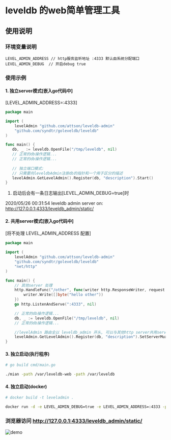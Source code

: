 # leveldb 的web简单管理工具

## 使用说明

### 环境变量说明

```
LEVEL_ADMIN_ADDRESS // http服务监听地址 :4333 默认由系统分配端口
LEVEL_ADMIN_DEBUG  // 开启debug true
```

### 使用示例

#### 1. 独立server模式[嵌入go代码中]

[LEVEL_ADMIN_ADDRESS=:4333]

```go
package main

import (
	levelAdmin "github.com/attson/leveldb-admin"
	"github.com/syndtr/goleveldb/leveldb"
)

func main() {
   db, _ := leveldb.OpenFile("/tmp/leveldb", nil)
   // 正常的db操作逻辑...
   // 正常的db操作逻辑...
   
   // 独立端口模式: 
   // 只需要向leveldbAdmin注册db的指针和一个用于区分的描述
   levelAdmin.GetLevelAdmin().Register(db, "description").Start()
}
```

1. 启动后会有一条日志输出[LEVEL_ADMIN_DEBUG=true]时

2020/05/26 00:31:54 leveldb admin server on: http://127.0.0.1:4333/leveldb_admin/static/

#### 2. 共用server模式[嵌入go代码中]

[将不处理 LEVEL_ADMIN_ADDRESS 配置]

```go
package main

import (
    levelAdmin "github.com/attson/leveldb-admin"
    "github.com/syndtr/goleveldb/leveldb"
    "net/http"
)

func main() {
    // 其他server 处理
    http.HandleFunc("/other", func(writer http.ResponseWriter, request *http.Request) {
        writer.Write([]byte("hello other"))
    })
    go http.ListenAndServe(":4333", nil)

    // 正常的db操作逻辑...
    db, _ := leveldb.OpenFile("/tmp/leveldb", nil)
    // 正常的db操作逻辑...

    //levelAdmin 路由全以 leveldb_admin 开头, 可以与其他http server共用server, 需要手动设置 ServerMux
    levelAdmin.GetLevelAdmin().Register(db, "description").SetServerMux(http.DefaultServeMux).Start()
}
```

#### 3. 独立启动(执行程序)

```bash
# go build cmd/main.go

./mian -path /var/leveldb-web -path /var/leveldb
```

#### 4. 独立启动(docker)

```bash
# docker build -t leveladmin .

docker run -d -e LEVEL_ADMIN_DEBUG=true -e LEVEL_ADMIN_ADDRESS=:4333 -p 4333:4333 -v /var/level:/var/level leveladmin /bin/main -path /var/level
```

### 浏览器访问 http://127.0.0.1:4333/leveldb_admin/static/

![demo](https://attson.github.io/level-db-admin/demo.png)